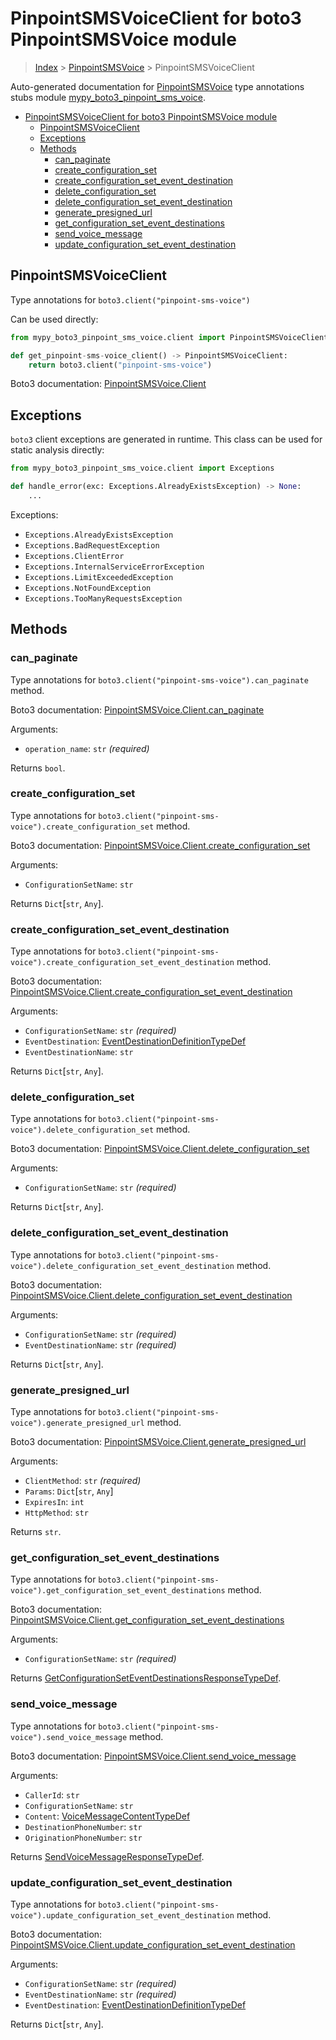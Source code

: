 # PinpointSMSVoiceClient for boto3 PinpointSMSVoice module

> [Index](..) > [PinpointSMSVoice](.) > PinpointSMSVoiceClient

Auto-generated documentation for
[PinpointSMSVoice](https://boto3.amazonaws.com/v1/documentation/api/1.17.76/reference/services/pinpoint-sms-voice.html#PinpointSMSVoice)
type annotations stubs module
[mypy_boto3_pinpoint_sms_voice](https://pypi.org/project/mypy-boto3-pinpoint-sms-voice/).

- [PinpointSMSVoiceClient for boto3 PinpointSMSVoice module](#pinpointsmsvoiceclient-for-boto3-pinpointsmsvoice-module)
  - [PinpointSMSVoiceClient](#pinpointsmsvoiceclient)
  - [Exceptions](#exceptions)
  - [Methods](#methods)
    - [can_paginate](#can_paginate)
    - [create_configuration_set](#create_configuration_set)
    - [create_configuration_set_event_destination](#create_configuration_set_event_destination)
    - [delete_configuration_set](#delete_configuration_set)
    - [delete_configuration_set_event_destination](#delete_configuration_set_event_destination)
    - [generate_presigned_url](#generate_presigned_url)
    - [get_configuration_set_event_destinations](#get_configuration_set_event_destinations)
    - [send_voice_message](#send_voice_message)
    - [update_configuration_set_event_destination](#update_configuration_set_event_destination)

## PinpointSMSVoiceClient

Type annotations for `boto3.client("pinpoint-sms-voice")`

Can be used directly:

```python
from mypy_boto3_pinpoint_sms_voice.client import PinpointSMSVoiceClient

def get_pinpoint-sms-voice_client() -> PinpointSMSVoiceClient:
    return boto3.client("pinpoint-sms-voice")
```

Boto3 documentation:
[PinpointSMSVoice.Client](https://boto3.amazonaws.com/v1/documentation/api/1.17.76/reference/services/pinpoint-sms-voice.html#PinpointSMSVoice.Client)

## Exceptions

`boto3` client exceptions are generated in runtime. This class can be used for
static analysis directly:

```python
from mypy_boto3_pinpoint_sms_voice.client import Exceptions

def handle_error(exc: Exceptions.AlreadyExistsException) -> None:
    ...
```

Exceptions:

- `Exceptions.AlreadyExistsException`
- `Exceptions.BadRequestException`
- `Exceptions.ClientError`
- `Exceptions.InternalServiceErrorException`
- `Exceptions.LimitExceededException`
- `Exceptions.NotFoundException`
- `Exceptions.TooManyRequestsException`

## Methods

### can_paginate

Type annotations for `boto3.client("pinpoint-sms-voice").can_paginate` method.

Boto3 documentation:
[PinpointSMSVoice.Client.can_paginate](https://boto3.amazonaws.com/v1/documentation/api/1.17.76/reference/services/pinpoint-sms-voice.html#PinpointSMSVoice.Client.can_paginate)

Arguments:

- `operation_name`: `str` *(required)*

Returns `bool`.

### create_configuration_set

Type annotations for
`boto3.client("pinpoint-sms-voice").create_configuration_set` method.

Boto3 documentation:
[PinpointSMSVoice.Client.create_configuration_set](https://boto3.amazonaws.com/v1/documentation/api/1.17.76/reference/services/pinpoint-sms-voice.html#PinpointSMSVoice.Client.create_configuration_set)

Arguments:

- `ConfigurationSetName`: `str`

Returns `Dict`\[`str`, `Any`\].

### create_configuration_set_event_destination

Type annotations for
`boto3.client("pinpoint-sms-voice").create_configuration_set_event_destination`
method.

Boto3 documentation:
[PinpointSMSVoice.Client.create_configuration_set_event_destination](https://boto3.amazonaws.com/v1/documentation/api/1.17.76/reference/services/pinpoint-sms-voice.html#PinpointSMSVoice.Client.create_configuration_set_event_destination)

Arguments:

- `ConfigurationSetName`: `str` *(required)*
- `EventDestination`:
  [EventDestinationDefinitionTypeDef](./type_defs.md#eventdestinationdefinitiontypedef)
- `EventDestinationName`: `str`

Returns `Dict`\[`str`, `Any`\].

### delete_configuration_set

Type annotations for
`boto3.client("pinpoint-sms-voice").delete_configuration_set` method.

Boto3 documentation:
[PinpointSMSVoice.Client.delete_configuration_set](https://boto3.amazonaws.com/v1/documentation/api/1.17.76/reference/services/pinpoint-sms-voice.html#PinpointSMSVoice.Client.delete_configuration_set)

Arguments:

- `ConfigurationSetName`: `str` *(required)*

Returns `Dict`\[`str`, `Any`\].

### delete_configuration_set_event_destination

Type annotations for
`boto3.client("pinpoint-sms-voice").delete_configuration_set_event_destination`
method.

Boto3 documentation:
[PinpointSMSVoice.Client.delete_configuration_set_event_destination](https://boto3.amazonaws.com/v1/documentation/api/1.17.76/reference/services/pinpoint-sms-voice.html#PinpointSMSVoice.Client.delete_configuration_set_event_destination)

Arguments:

- `ConfigurationSetName`: `str` *(required)*
- `EventDestinationName`: `str` *(required)*

Returns `Dict`\[`str`, `Any`\].

### generate_presigned_url

Type annotations for
`boto3.client("pinpoint-sms-voice").generate_presigned_url` method.

Boto3 documentation:
[PinpointSMSVoice.Client.generate_presigned_url](https://boto3.amazonaws.com/v1/documentation/api/1.17.76/reference/services/pinpoint-sms-voice.html#PinpointSMSVoice.Client.generate_presigned_url)

Arguments:

- `ClientMethod`: `str` *(required)*
- `Params`: `Dict`\[`str`, `Any`\]
- `ExpiresIn`: `int`
- `HttpMethod`: `str`

Returns `str`.

### get_configuration_set_event_destinations

Type annotations for
`boto3.client("pinpoint-sms-voice").get_configuration_set_event_destinations`
method.

Boto3 documentation:
[PinpointSMSVoice.Client.get_configuration_set_event_destinations](https://boto3.amazonaws.com/v1/documentation/api/1.17.76/reference/services/pinpoint-sms-voice.html#PinpointSMSVoice.Client.get_configuration_set_event_destinations)

Arguments:

- `ConfigurationSetName`: `str` *(required)*

Returns
[GetConfigurationSetEventDestinationsResponseTypeDef](./type_defs.md#getconfigurationseteventdestinationsresponsetypedef).

### send_voice_message

Type annotations for `boto3.client("pinpoint-sms-voice").send_voice_message`
method.

Boto3 documentation:
[PinpointSMSVoice.Client.send_voice_message](https://boto3.amazonaws.com/v1/documentation/api/1.17.76/reference/services/pinpoint-sms-voice.html#PinpointSMSVoice.Client.send_voice_message)

Arguments:

- `CallerId`: `str`
- `ConfigurationSetName`: `str`
- `Content`:
  [VoiceMessageContentTypeDef](./type_defs.md#voicemessagecontenttypedef)
- `DestinationPhoneNumber`: `str`
- `OriginationPhoneNumber`: `str`

Returns
[SendVoiceMessageResponseTypeDef](./type_defs.md#sendvoicemessageresponsetypedef).

### update_configuration_set_event_destination

Type annotations for
`boto3.client("pinpoint-sms-voice").update_configuration_set_event_destination`
method.

Boto3 documentation:
[PinpointSMSVoice.Client.update_configuration_set_event_destination](https://boto3.amazonaws.com/v1/documentation/api/1.17.76/reference/services/pinpoint-sms-voice.html#PinpointSMSVoice.Client.update_configuration_set_event_destination)

Arguments:

- `ConfigurationSetName`: `str` *(required)*
- `EventDestinationName`: `str` *(required)*
- `EventDestination`:
  [EventDestinationDefinitionTypeDef](./type_defs.md#eventdestinationdefinitiontypedef)

Returns `Dict`\[`str`, `Any`\].
